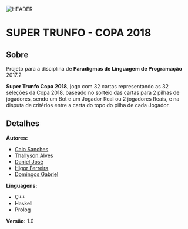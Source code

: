 

![HEADER](https://blog.umbler.com/wp-content/uploads/2016/09/post-16-08-15-trunfo-hosting-logo.png)

# **SUPER TRUNFO - COPA 2018**

## Sobre
Projeto para a disciplina de **Paradigmas de Linguagem de Programação** 2017.2

**Super Trunfo Copa 2018**, jogo com 32 cartas representando as 32 seleções da Copa 2018,  baseado no sorteio das cartas para 2 pilhas de jogadores, sendo um Bot e um Jogador Real ou 2 jogadores Reais, e na disputa de critérios entre a carta do topo do pilha de cada Jogador.

## Detalhes

 **Autores:**
 -  [Caio Sanches](http://github.com/caiosbl) 
 - [Thallyson Alves](https://github.com/thallysonjsa)
 - [Daniel José](https://github.com/danieljoose)
 - [Higor Ferreira](https://github.com/higorrfa)
 - [Domingos Gabriel](https://github.com/domingosgoa)

**Linguagens:** 
- C++
- Haskell
- Prolog

 **Versão:** 1.0
 

